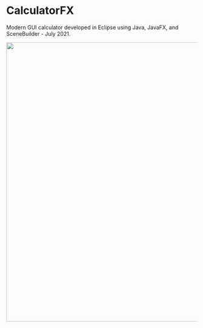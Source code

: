 # CalculatorFX
Modern GUI calculator developed in Eclipse using Java, JavaFX, and SceneBuilder - July 2021.

<img src="https://user-images.githubusercontent.com/109245538/213900055-b5184bf8-a5ce-4989-8fc8-646cdc0cb888.png" width="506" height="737">

